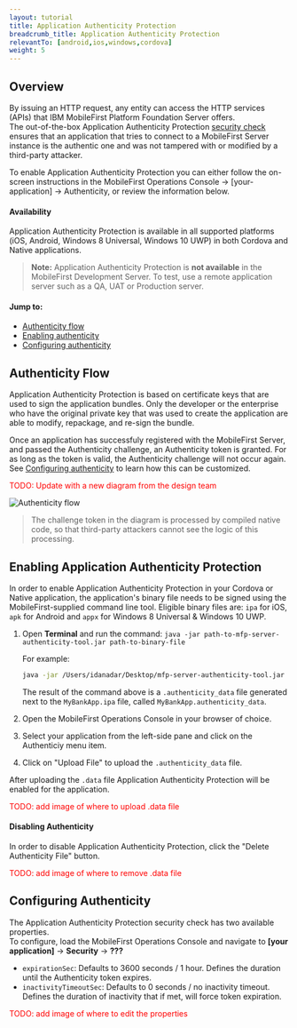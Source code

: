 ```yaml
---
layout: tutorial
title: Application Authenticity Protection
breadcrumb_title: Application Authenticity Protection
relevantTo: [android,ios,windows,cordova]
weight: 5
---
```

## Overview
By issuing an HTTP request, any entity can access the HTTP services (APIs) that IBM MobileFirst Platform Foundation Server offers.  
The out-of-the-box Application Authenticity Protection [security check](../authentication-concepts/) ensures that an application that tries to connect to a MobileFirst Server instance is the authentic one and was not tampered with or modified by a third-party attacker.

To enable Application Authenticity Protection you can either follow the on-screen instructions in the MobileFirst Operations Console → [your-application] → Authenticity, or review the information below.

#### Availability
Application Authenticity Protection is available in all supported platforms (iOS, Android, Windows 8 Universal, Windows 10 UWP) in both Cordova and Native applications.

> <b>Note:</b> Application Authenticity Protection is <b>not available</b> in the MobileFirst Development Server. To test, use a remote application server such as a QA, UAT or Production server.

#### Jump to:

- [Authenticity flow](authenticity-flow)
- [Enabling authenticity](enabling-authenticity)
- [Configuring authenticity](configuring-authenticity)

## Authenticity Flow
Application Authenticity Protection is based on certificate keys that are used to sign the application bundles.
Only the developer or the enterprise who have the original private key that was used to create the application are able to modify, repackage, and re-sign the bundle.

Once an application has successfuly registered with the MobileFirst Server, and passed the Authenticity challenge, an Authenticity token is granted. For as long as the token is valid, the Authenticity challenge will not occur again. See [Configuring authenticity](configuring-authenticity) to learn how this can be customized.

<span style="color:red">TODO: Update with a new diagram from the design team</span>

![Authenticity flow](https://developer.ibm.com/mobilefirstplatform/wp-content/uploads/sites/32/2015/04/09_15_check_flow.jpg)

> The challenge token in the diagram is processed by compiled native code, so that third-party attackers cannot see the logic of this processing.

## Enabling Application Authenticity Protection
In order to enable Application Authenticity Protection in your Cordova or Native application, the application's binary file needs to be signed using the MobileFirst-supplied command line tool. Eligible binary files are: `ipa` for iOS, `apk` for Android and `appx` for Windows 8 Universal &amp; Windows 10 UWP.

1. Open **Terminal** and run the command: `java -jar path-to-mfp-server-authenticity-tool.jar path-to-binary-file`

    For example:

    ```bash
    java -jar /Users/idanadar/Desktop/mfp-server-authenticity-tool.jar /Users/idanadar/Desktop/MyBankApp.ipa
    ```

    The result of the command above is a `.authenticity_data` file generated next to the `MyBankApp.ipa` file, called `MyBankApp.authenticity_data`.
 
2. Open the MobileFirst Operations Console in your browser of choice.
3. Select your application from the left-side pane and click on the Authenticiy menu item.
3. Click on "Upload File" to upload the `.authenticity_data` file.

After uploading the `.data` file Application Authenticity Protection will be enabled for the application.

<span style="color:red">TODO: add image of where to upload .data file</span>

#### Disabling Authenticity
In order to disable Application Authenticity Protection, click the "Delete Authenticity File" button.

<span style="color:red">TODO: add image of where to remove .data file</span>

## Configuring Authenticity
The Application Authenticity Protection security check has two available properties.  
To configure, load the MobileFirst Operations Console and navigate to **[your application]** → **Security** → **???**

- `expirationSec`: Defaults to 3600 seconds / 1 hour. Defines the duration until the Authenticity token expires.
- `inactivityTimeoutSec`: Defaults to 0 seconds / no inactivity timeout. Defines the duration of inactivity that if met, will force token expiration.

<span style="color:red">TODO: add image of where to edit the properties</span>
